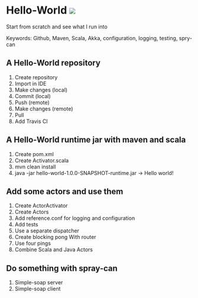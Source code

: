 # Hello-World ![](https://travis-ci.org/jkonermann/Hello-World.svg?branch=master)

Start from scratch and see what I run into

Keywords: Github, Maven, Scala, Akka, configuration, logging, testing, spry-can

## A Hello-World repository

1. Create repository
2. Import in IDE
3. Make changes (local)
4. Commit (local)
5. Push (remote)
6. Make changes (remote)
7. Pull
8. Add Travis CI

## A Hello-World runtime jar with maven and scala

1. Create pom.xml
2. Create Activator.scala
3. mvn clean install
4. java -jar hello-world-1.0.0-SNAPSHOT-runtime.jar -> Hello world!

## Add some actors and use them

1. Create ActorActivator
2. Create Actors
3. Add reference.conf for logging and configuration
4. Add tests
5. Use a separate dispatcher
6. Create blocking pong With router
7. Use four pings
8. Combine Scala and Java Actors

## Do something with spray-can

1. Simple-soap server
2. Simple-soap client

